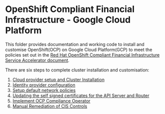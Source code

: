 # OpenShift Compliant Financial Infrastructure - Google Cloud Platform

This folder provides documentation and working code to install and customise OpenShift(OCP) on Google Cloud Platform(GCP) to meet the policies set out in the [Red Hat OpenShift Compliant Financial Infrastructure Service Accelerator document](accelerators/kubernetes/ocp/sat_rh_ocp.adoc). 

There are six steps to complete cluster installation and customisation:

1. [Cloud provider setup and Cluster Installation](/accelerators/kubernetes/ocp/gcp/01_cluster_installation/cluster_installation.md)
2. [Identity provider configuration](/accelerators/kubernetes/ocp/gcp/02_htpasswd_identity_provider/htpasswd_implementation.md)
3. [Setup default network policies](/accelerators/kubernetes/ocp/gcp/03_default_network_policy/default_network_policy_implementation.md)
4. [Updating the self signed certificates for the API Server and Router](/accelerators/kubernetes/ocp/gcp/04_replace_api_router_certs/replace_api_router_certs.md)
5. [Implement OCP Compliance Operator](/accelerators/kubernetes/ocp/gcp/05_implement_ocp_compliance_operator/implement_ocp_compliance_operator.md)
6. [Manual Remediation of CIS Controls](/accelerators/kubernetes/ocp/gcp/06_remediation_of_manual_CIS_controls/Remediation_of_manual_CIS_controls.md)


